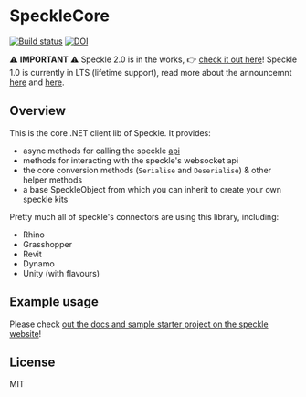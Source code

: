 # SpeckleCore
[![Build status](https://ci.appveyor.com/api/projects/status/k0n0853v26f1thl4/branch/master?svg=true)](https://ci.appveyor.com/project/SpeckleWorks/specklecore/branch/master) [![DOI](https://zenodo.org/badge/100398062.svg)](https://zenodo.org/badge/latestdoi/100398062)

⚠️ **IMPORTANT** ⚠️
Speckle 2.0 is in the works, 👉 [check it out here](https://github.com/specklesystems)!
Speckle 1.0 is currently in LTS (lifetime support), read more about the announcemnt [here](https://speckle.systems/blog/speckle2-vision-and-faq) and [here](https://speckle.systems/blog/insider-speckle2).

## Overview

This is the core .NET client lib of Speckle. It provides: 
- async methods for calling the speckle [api](https://speckleworks.github.io/SpeckleOpenApi/) 
- methods for interacting with the speckle's websocket api
- the core conversion methods (`Serialise` and `Deserialise`) & other helper methods
- a base SpeckleObject from which you can inherit to create your own speckle kits

Pretty much all of speckle's connectors are using this library, including:
- Rhino
- Grasshopper
- Revit
- Dynamo
- Unity (with flavours)

## Example usage

Please check [out the docs and sample starter project on the speckle website](https://speckle.systems/docs/developers/dotnet-sdk)!

## License 
MIT
